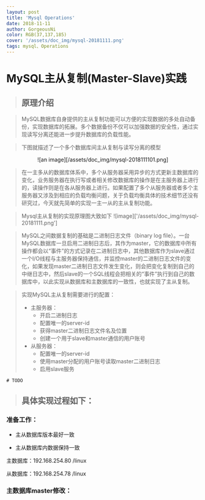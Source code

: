 ```yaml
--- 
layout: post
title: 'Mysql Operations'
date: 2018-11-11
author: GorgeousNi
color: RGB(37,137,185)
cover: '/assets/doc_img/mysql-20181111.png'
tags: mysql、Operations
---
```



# MySQL主从复制(Master-Slave)实践

> ## 原理介绍

> MySQL数据库自身提供的主从复制功能可以方便的实现数据的多处自动备份，实现数据库的拓展。多个数据备份不仅可以加强数据的安全性，通过实现读写分离还能进一步提升数据库的负载性能。

> 下图就描述了一个多个数据库间主从复制与读写分离的模型

 <div align="center">![an image][/assets/doc_img/mysql-2018111101.png]</div>


> 在一主多从的数据库体系中，多个从服务器采用异步的方式更新主数据库的变化，业务服务器在执行写或者相关修改数据库的操作是在主服务器上进行的，读操作则是在各从服务器上进行。如果配置了多个从服务器或者多个主服务器又涉及到相应的负载均衡问题，关于负载均衡具体的技术细节还没有研究过，今天就先简单的实现一主一从的主从复制功能。

> Mysql主从复制的实现原理图大致如下
![image]['/assets/doc_img/mysql-20181111.png']

> MySQL之间数据复制的基础是二进制日志文件（binary log file）。一台MySQL数据库一旦启用二进制日志后，其作为master，它的数据库中所有操作都会以“事件”的方式记录在二进制日志中，其他数据库作为slave通过一个I/O线程与主服务器保持通信，并监控master的二进制日志文件的变化，如果发现master二进制日志文件发生变化，则会把变化复制到自己的中继日志中，然后slave的一个SQL线程会把相关的“事件”执行到自己的数据库中，以此实现从数据库和主数据库的一致性，也就实现了主从复制。

>实现MySQL主从复制需要进行的配置：
> * 主服务器：   
>   * 开启二进制日志
>   * 配置唯一的server-id
>   * 获得master二进制日志文件名及位置
>   * 创建一个用于slave和master通信的用户账号
> * 从服务器：
>   * 配置唯一的server-id
>   * 使用master分配的用户账号读取master二进制日志
>   * 启用slave服务


```
# TODO
```

> ## 具体实现过程如下：

### 准备工作：

* 主从数据库版本最好一致

* 主从数据库内数据保持一致

主数据库：192.168.254.80 /linux

从数据库：192.168.254.78 /linux

### 主数据库master修改：

